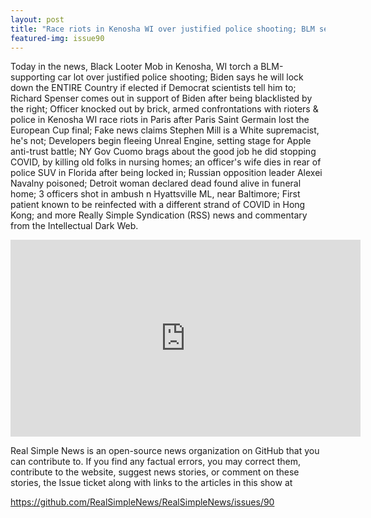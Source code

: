```yaml
---
layout: post
title: "Race riots in Kenosha WI over justified police shooting; BLM sets Portland police state on fire"
featured-img: issue90
---
```


Today in the news, Black Looter Mob in Kenosha, WI torch a BLM-supporting car lot over justified police shooting; Biden says he will lock down the ENTIRE Country if elected if Democrat scientists tell him to; Richard Spenser comes out in support of Biden after being blacklisted by the right; Officer knocked out by brick, armed confrontations with rioters & police in Kenosha WI race riots in Paris after Paris Saint Germain lost the European Cup final; Fake news claims Stephen Mill is a White supremacist, he's not; Developers begin fleeing Unreal Engine, setting stage for Apple anti-trust battle; NY Gov Cuomo brags about the good job he did stopping COVID, by killing old folks in nursing homes; an officer's wife dies in rear of police SUV in Florida after being locked in; Russian opposition leader Alexei Navalny poisoned; Detroit woman declared dead found alive in funeral home; 3 officers shot in ambush n Hyattsville ML, near Baltimore; First patient known to be reinfected with a different strand of COVID in Hong Kong; and more Really Simple Syndication (RSS) news and commentary from the Intellectual Dark Web.

<iframe width="560" height="315" src="https://www.youtube.com/embed/neeblpoFu8w
" frameborder="0" allow="accelerometer; autoplay; encrypted-media; gyroscope; picture-in-picture" allowfullscreen></iframe>

Real Simple News is an open-source news organization on GitHub that you can contribute to. If you find any factual errors, you may correct them, contribute to the website, suggest news stories, or comment on these stories, the Issue ticket along with links to the articles in this show at 

<https://github.com/RealSimpleNews/RealSimpleNews/issues/90>
